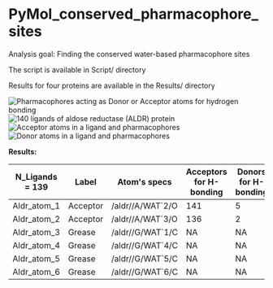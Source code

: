 # PyMol_conserved_pharmacophore_sites

Analysis goal: Finding the conserved water-based pharmacophore sites 

The script is available in Script/ directory

Results for four proteins are available in the Results/ directory


![Pharmacophores acting as Donor or Acceptor atoms for hydrogen bonding](https://github.com/mmottaqii/PyMol_conserved_pharmacophore_sites/blob/main/Picture_1.png?raw=true)
![140 ligands of aldose reductase (ALDR) protein](https://github.com/mmottaqii/PyMol_conserved_pharmacophore_sites/blob/main/Picture_2.png?raw=true)
![Acceptor atoms in a ligand and pharmacophores](https://github.com/mmottaqii/PyMol_conserved_pharmacophore_sites/blob/main/Picture_3.png?raw=true)
![Donor atoms in a ligand and pharmacophores](https://github.com/mmottaqii/PyMol_conserved_pharmacophore_sites/blob/main/Picture_4.png?raw=true)

**Results:**

|N_Ligands = 139|Label   |Atom's specs    |Acceptors for H-bonding|Donors for H-bonding|Hydrophobic interactions|
|---------------|--------|----------------|-----------------------|--------------------|------------------------|
|Aldr_atom_1    |Acceptor|/aldr//A/WAT`2/O|141                    |5                   |NA                      |
|Aldr_atom_2    |Acceptor|/aldr//A/WAT`3/O|136                    |2                   |NA                      |
|Aldr_atom_3    |Grease  |/aldr//G/WAT`1/C|NA                     |NA                  |266                     |
|Aldr_atom_4    |Grease  |/aldr//G/WAT`4/C|NA                     |NA                  |293                     |
|Aldr_atom_5    |Grease  |/aldr//G/WAT`5/C|NA                     |NA                  |122                     |
|Aldr_atom_6    |Grease  |/aldr//G/WAT`6/C|NA                     |NA                  |259                     |
